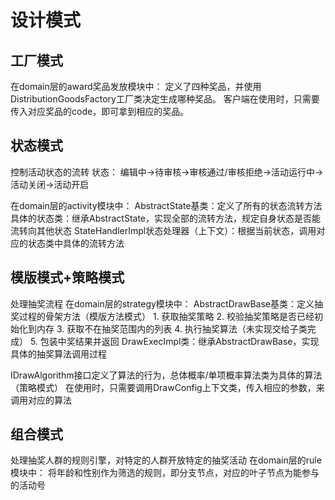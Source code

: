 # 设计模式
## 工厂模式
在domain层的award奖品发放模块中：
定义了四种奖品，并使用DistributionGoodsFactory工厂类决定生成哪种奖品。
客户端在使用时，只需要传入对应奖品的code，即可拿到相应的奖品。

## 状态模式
控制活动状态的流转
状态：
编辑中->待审核->审核通过/审核拒绝->活动运行中->活动关闭->活动开启

在domain层的activity模块中：
AbstractState基类：定义了所有的状态流转方法
具体的状态类：继承AbstractState，实现全部的流转方法，规定自身状态是否能流转向其他状态
StateHandlerImpl状态处理器（上下文）：根据当前状态，调用对应的状态类中具体的流转方法

## 模版模式+策略模式
处理抽奖流程
在domain层的strategy模块中：
AbstractDrawBase基类：定义抽奖过程的骨架方法（模版方法模式）
    1. 获取抽奖策略
    2. 校验抽奖策略是否已经初始化到内存
    3. 获取不在抽奖范围内的列表
    4. 执行抽奖算法（未实现交给子类完成）
    5. 包装中奖结果并返回
DrawExecImpl类：继承AbstractDrawBase，实现具体的抽奖算法调用过程

IDrawAlgorithm接口定义了算法的行为，总体概率/单项概率算法类为具体的算法（策略模式）
在使用时，只需要调用DrawConfig上下文类，传入相应的参数，来调用对应的算法



## 组合模式
处理抽奖人群的规则引擎，对特定的人群开放特定的抽奖活动
在domain层的rule模块中：
将年龄和性别作为筛选的规则，即分支节点，对应的叶子节点为能参与的活动号


